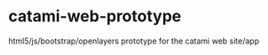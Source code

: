 catami-web-prototype
====================

html5/js/bootstrap/openlayers prototype for the catami web site/app
